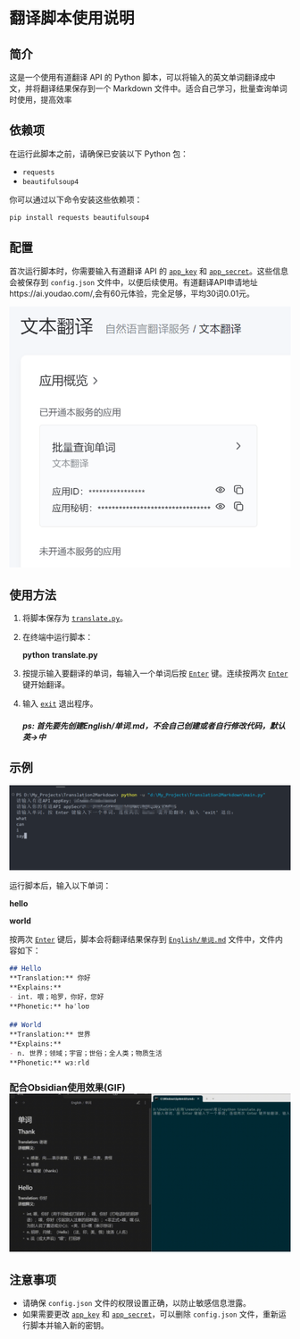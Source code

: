 # 翻译脚本使用说明

## 简介

这是一个使用有道翻译 API 的 Python 脚本，可以将输入的英文单词翻译成中文，并将翻译结果保存到一个 Markdown 文件中。适合自己学习，批量查询单词时使用，提高效率

## 依赖项

在运行此脚本之前，请确保已安装以下 Python 包：

- `requests`
- `beautifulsoup4`

你可以通过以下命令安装这些依赖项：

```sh
pip install requests beautifulsoup4
```

## 配置

首次运行脚本时，你需要输入有道翻译 API 的 [`app_key`](vscode-file://vscode-app/d:/c++/Microsoft%20VS%20Code/resources/app/out/vs/code/electron-sandbox/workbench/workbench.html "Go to definition") 和 [`app_secret`](vscode-file://vscode-app/d:/c++/Microsoft%20VS%20Code/resources/app/out/vs/code/electron-sandbox/workbench/workbench.html "Go to definition")。这些信息会被保存到 `config.json` 文件中，以便后续使用。有道翻译API申请地址https://ai.youdao.com/,会有60元体验，完全足够，平均30词0.01元。

![1723535973987](image/README/1723535973987.png)

## 使用方法

1. 将脚本保存为 [`translate.py`](vscode-file://vscode-app/d:/c++/Microsoft%20VS%20Code/resources/app/out/vs/code/electron-sandbox/workbench/workbench.html "d:\OneDrive\应用\remotely-save\笔记\translate.py")。
2. 在终端中运行脚本：

   **python** **translate.py**
3. 按提示输入要翻译的单词，每输入一个单词后按 [`Enter`](vscode-file://vscode-app/d:/c++/Microsoft%20VS%20Code/resources/app/out/vs/code/electron-sandbox/workbench/workbench.html "Go to definition") 键。连续按两次 [`Enter`](vscode-file://vscode-app/d:/c++/Microsoft%20VS%20Code/resources/app/out/vs/code/electron-sandbox/workbench/workbench.html "Go to definition") 键开始翻译。
4. 输入 [`exit`](vscode-file://vscode-app/d:/c++/Microsoft%20VS%20Code/resources/app/out/vs/code/electron-sandbox/workbench/workbench.html "Go to definition") 退出程序。

   #### *ps: 首先要先创建English/单词.md，不会自己创建或者自行修改代码，默认英→中*

## 示例

![1723536870411](image/README/1723536870411.png)

运行脚本后，输入以下单词：

**hello**

**world**

按两次 [`Enter`](vscode-file://vscode-app/d:/c++/Microsoft%20VS%20Code/resources/app/out/vs/code/electron-sandbox/workbench/workbench.html "Go to definition") 键后，脚本会将翻译结果保存到 [`English/单词.md`](vscode-file://vscode-app/d:/c++/Microsoft%20VS%20Code/resources/app/out/vs/code/electron-sandbox/workbench/workbench.html "d:\OneDrive\应用\remotely-save\笔记\English\单词.md") 文件中，文件内容如下：

```markdown
## Hello
**Translation:** 你好
**Explains:**
- int. 喂；哈罗，你好，您好
**Phonetic:** həˈloʊ

## World
**Translation:** 世界
**Explains:**
- n. 世界；领域；宇宙；世俗；全人类；物质生活
**Phonetic:** wɜːrld
```

### 配合Obsidian使用效果(GIF)![1723536690732](image/README/1723536690732.gif)

## 注意事项

* 请确保 `config.json` 文件的权限设置正确，以防止敏感信息泄露。
* 如果需要更改 [`app_key`](vscode-file://vscode-app/d:/c++/Microsoft%20VS%20Code/resources/app/out/vs/code/electron-sandbox/workbench/workbench.html "Go to definition") 和 [`app_secret`](vscode-file://vscode-app/d:/c++/Microsoft%20VS%20Code/resources/app/out/vs/code/electron-sandbox/workbench/workbench.html "Go to definition")，可以删除 `config.json` 文件，重新运行脚本并输入新的密钥。
